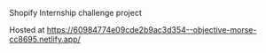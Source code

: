 Shopify Internship challenge project 

Hosted at https://60984774e09cde2b9ac3d354--objective-morse-cc8695.netlify.app/
